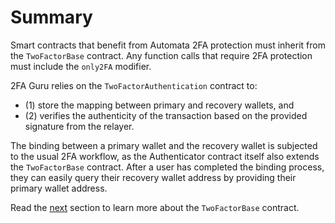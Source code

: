 # Summary

Smart contracts that benefit from Automata 2FA protection must inherit from the `TwoFactorBase` contract. Any function calls that require 2FA protection must include the `only2FA` modifier.

2FA Guru relies on the `TwoFactorAuthentication` contract to: 

- (1) store the mapping between primary and recovery wallets, and 
- (2) verifies the authenticity of the transaction based on the provided signature from the relayer. 

The binding between a primary wallet and the recovery wallet is subjected to the usual 2FA workflow, as the Authenticator contract itself also extends the `TwoFactorBase` contract. After a user has completed the binding process, they can easily query their recovery wallet address by providing their primary wallet address.

Read the [next](./TwoFactorBase.md) section to learn more about the `TwoFactorBase` contract.